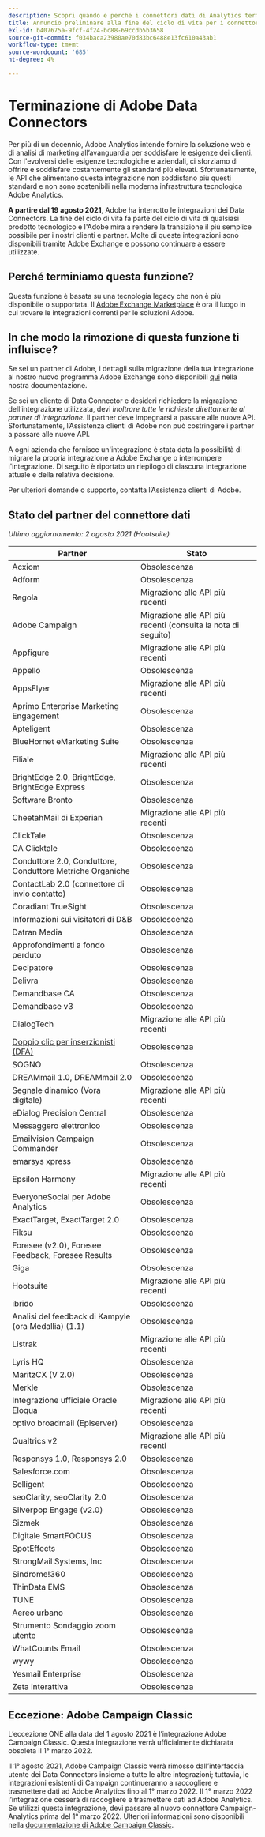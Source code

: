 ```yaml
---
description: Scopri quando e perché i connettori dati di Analytics termineranno.
title: Annuncio preliminare alla fine del ciclo di vita per i connettori dati di Analytics
exl-id: b407675a-9fcf-4f24-bc88-69ccdb5b3658
source-git-commit: f034baca23980ae70d83bc6488e13fc610a43ab1
workflow-type: tm+mt
source-wordcount: '685'
ht-degree: 4%

---
```


# Terminazione di Adobe Data Connectors

Per più di un decennio, Adobe Analytics intende fornire la soluzione web e di analisi di marketing all’avanguardia per soddisfare le esigenze dei clienti. Con l&#39;evolversi delle esigenze tecnologiche e aziendali, ci sforziamo di offrire e soddisfare costantemente gli standard più elevati.  Sfortunatamente, le API che alimentano questa integrazione non soddisfano più questi standard e non sono sostenibili nella moderna infrastruttura tecnologica Adobe Analytics.

**A partire dal 19 agosto 2021**, Adobe ha interrotto le integrazioni dei Data Connectors. La fine del ciclo di vita fa parte del ciclo di vita di qualsiasi prodotto tecnologico e l&#39;Adobe mira a rendere la transizione il più semplice possibile per i nostri clienti e partner. Molte di queste integrazioni sono disponibili tramite Adobe Exchange e possono continuare a essere utilizzate.

## Perché terminiamo questa funzione?

Questa funzione è basata su una tecnologia legacy che non è più disponibile o supportata. Il [Adobe Exchange Marketplace](https://partners.adobe.com/exchangeprogram/experiencecloud) è ora il luogo in cui trovare le integrazioni correnti per le soluzioni Adobe.

## In che modo la rimozione di questa funzione ti influisce?

Se sei un partner di Adobe, i dettagli sulla migrazione della tua integrazione al nostro nuovo programma Adobe Exchange sono disponibili [qui](https://adobeexchangeec.zendesk.com/hc/en-us/articles/360003867071-Adobe-Analytics-Integration-Tools) nella nostra documentazione.

Se sei un cliente di Data Connector e desideri richiedere la migrazione dell’integrazione utilizzata, devi *inoltrare tutte le richieste direttamente al partner di integrazione*. Il partner deve impegnarsi a passare alle nuove API. Sfortunatamente, l’Assistenza clienti di Adobe non può costringere i partner a passare alle nuove API.

A ogni azienda che fornisce un&#39;integrazione è stata data la possibilità di migrare la propria integrazione a Adobe Exchange o interrompere l&#39;integrazione. Di seguito è riportato un riepilogo di ciascuna integrazione attuale e della relativa decisione.

Per ulteriori domande o supporto, contatta l’Assistenza clienti di Adobe.

## Stato del partner del connettore dati

*Ultimo aggiornamento: 2 agosto 2021 (Hootsuite)*

| Partner | Stato |
| --- | --- |
| Acxiom | Obsolescenza |
| Adform | Obsolescenza |
| Regola | Migrazione alle API più recenti |
| Adobe Campaign | Migrazione alle API più recenti (consulta la nota di seguito) |
| Appfigure | Migrazione alle API più recenti |
| Appello | Obsolescenza |
| AppsFlyer | Migrazione alle API più recenti |
| Aprimo Enterprise Marketing Engagement | Obsolescenza |
| Apteligent | Obsolescenza |
| BlueHornet eMarketing Suite | Obsolescenza |
| Filiale | Migrazione alle API più recenti |
| BrightEdge 2.0, BrightEdge, BrightEdge Express | Obsolescenza |
| Software Bronto | Obsolescenza |
| CheetahMail di Experian | Migrazione alle API più recenti |
| ClickTale | Obsolescenza |
| CA Clicktale | Obsolescenza |
| Conduttore 2.0, Conduttore, Conduttore Metriche Organiche | Obsolescenza |
| ContactLab 2.0 (connettore di invio contatto) | Obsolescenza |
| Coradiant TrueSight | Obsolescenza |
| Informazioni sui visitatori di D&amp;B | Obsolescenza |
| Datran Media | Obsolescenza |
| Approfondimenti a fondo perduto | Obsolescenza |
| Decipatore | Obsolescenza |
| Delivra | Obsolescenza |
| Demandbase CA | Obsolescenza |
| Demandbase v3 | Obsolescenza |
| DialogTech | Migrazione alle API più recenti |
| [Doppio clic per inserzionisti (DFA)](/help/import/data-connectors/dfa-data-connector-analytics/dfa-eol.md) | Obsolescenza |
| SOGNO | Obsolescenza |
| DREAMmail 1.0, DREAMmail 2.0 | Obsolescenza |
| Segnale dinamico (Vora digitale) | Migrazione alle API più recenti |
| eDialog Precision Central | Obsolescenza |
| Messaggero elettronico | Obsolescenza |
| Emailvision Campaign Commander | Obsolescenza |
| emarsys xpress | Obsolescenza |
| Epsilon Harmony | Migrazione alle API più recenti |
| EveryoneSocial per Adobe Analytics | Obsolescenza |
| ExactTarget, ExactTarget 2.0 | Obsolescenza |
| Fiksu | Obsolescenza |
| Foresee (v2.0), Foresee Feedback, Foresee Results | Obsolescenza |
| Giga | Obsolescenza |
| Hootsuite | Migrazione alle API più recenti |
| ibrido | Obsolescenza |
| Analisi del feedback di Kampyle (ora Medallia) (1.1) | Obsolescenza |
| Listrak | Migrazione alle API più recenti |
| Lyris HQ | Obsolescenza |
| MaritzCX (V 2.0) | Obsolescenza |
| Merkle | Obsolescenza |
| Integrazione ufficiale Oracle Eloqua | Migrazione alle API più recenti |
| optivo broadmail (Episerver) | Obsolescenza |
| Qualtrics v2 | Migrazione alle API più recenti |
| Responsys 1.0, Responsys 2.0 | Obsolescenza |
| Salesforce.com | Obsolescenza |
| Selligent | Obsolescenza |
| seoClarity, seoClarity 2.0 | Obsolescenza |
| Silverpop Engage (v2.0) | Obsolescenza |
| Sizmek | Obsolescenza |
| Digitale SmartFOCUS | Obsolescenza |
| SpotEffects | Obsolescenza |
| StrongMail Systems, Inc | Obsolescenza |
| Sindrome!360 | Obsolescenza |
| ThinData EMS | Obsolescenza |
| TUNE | Obsolescenza |
| Aereo urbano | Obsolescenza |
| Strumento Sondaggio zoom utente | Obsolescenza |
| WhatCounts Email | Obsolescenza |
| wywy | Obsolescenza |
| Yesmail Enterprise | Obsolescenza |
| Zeta interattiva | Obsolescenza |

## Eccezione: Adobe Campaign Classic

L’eccezione ONE alla data del 1 agosto 2021 è l’integrazione Adobe Campaign Classic. Questa integrazione verrà ufficialmente dichiarata obsoleta il 1° marzo 2022.

Il 1° agosto 2021, Adobe Campaign Classic verrà rimosso dall’interfaccia utente dei Data Connectors insieme a tutte le altre integrazioni; tuttavia, le integrazioni esistenti di Campaign continueranno a raccogliere e trasmettere dati ad Adobe Analytics fino al 1° marzo 2022. Il 1° marzo 2022 l’integrazione cesserà di raccogliere e trasmettere dati ad Adobe Analytics. Se utilizzi questa integrazione, devi passare al nuovo connettore Campaign-Analytics prima del 1° marzo 2022. Ulteriori informazioni sono disponibili nella [documentazione di Adobe Campaign Classic](https://experienceleague.adobe.com/docs/campaign-classic/using/release-notes/aa-connector-migration.html).